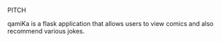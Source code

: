 PITCH

qamiKa is a flask application that allows users to view comics and also recommend various jokes.
